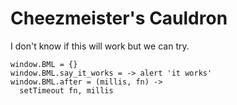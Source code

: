 # Cheezmeister's Cauldron


I don't know if this will work but we can try.

    window.BML = {}
    window.BML.say_it_works = -> alert 'it works'
    window.BML.after = (millis, fn) ->
      setTimeout fn, millis
